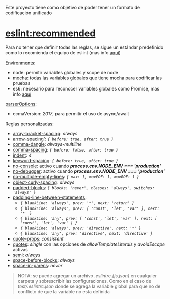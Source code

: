 Este proyecto tiene como objetivo de poder tener un formato de codificación unificado

# [eslint:recommended][eslint-recommended]

Para no tener que definir todas las reglas, se sigue un estándar predefinido como lo recomienda el equipo de eslint (mas info [aquí][eslint-recommended])

[eslint-recommended]: https://eslint.org/docs/rules

[Environments][Environments]:

* node: permitir variables globales y scope de node
* mocha: todas las variables globales que tiene mocha para codificar las pruebas
* es6: necesario para reconocer variables globales como Promise, mas info [aquí][eslint-issues-9812]

[eslint-issues-9812]: https://github.com/eslint/eslint/issues/9812

[Environments]: https://eslint.org/docs/user-guide/configuring#specifying-environments

[parserOptions][parserOptions]:

* ecmaVersion: _2017_, para permitir el uso de async/await

[parserOptions]: https://eslint.org/docs/user-guide/configuring#specifying-parser-options

Reglas personalizadas:

* [array-bracket-spacing][array-bracket-spacing]: _always_
* [arrow-spacing'][arrow-spacing']: _```{ before: true, after: true }```_
* [comma-dangle][comma-dangle]: _always-multiline_
* [comma-spacing][comma-spacing]: _```{ before: false, after: true }```_
* [indent][indent]: _4_
* [keyword-spacing][keyword-spacing]: _```{ before: true, after: true }```_
* [no-console][no-console]: activo cuando _**process.env.NODE_ENV === 'production'**_
* [no-debugger][no-debugger]: activo cuando _**process.env.NODE_ENV === 'production'**_
* [no-multiple-empty-lines][no-multiple-empty-lines]: _```{ max: 1, maxEOF: 1, maxBOF: 1 }```_
* [object-curly-spacing][object-curly-spacing]: _always_
* [padded-blocks][padded-blocks]: _```{ blocks: 'never', classes: 'always', switches: 'always' }```_
* [padding-line-between-statements][padding-line-between-statements]:
    * _```{ blankLine: 'always', prev: '*', next: 'return' }```_
    * _```{ blankLine: 'always', prev: [ 'const', 'let', 'var' ], next: '*' }```_
    * _```{ blankLine: 'any', prev: [ 'const', 'let', 'var' ], next: [ 'const', 'let', 'var' ] }```_
    * _```{ blankLine: 'always', prev: 'directive', next: '*' }```_
    * _```{ blankLine: 'any', prev: 'directive', next: 'directive' }```_
* [quote-props][quote-props]: _consistent_
* [quotes][quotes]: _single_ con las opciones de _allowTemplateLiterals_ y _avoidEscape_ activas
* [semi][semi]: _always_
* [space-before-blocks][space-before-blocks]: _always_
* [space-in-parens][space-in-parens]: _never_

[array-bracket-spacing]: https://eslint.org/docs/rules/array-bracket-spacing
[arrow-spacing']: https://eslint.org/docs/rules/arrow-spacing
[comma-dangle]: https://eslint.org/docs/rules/comma-dangle#always-multiline
[comma-spacing]: https://eslint.org/docs/rules/comma-spacing
[indent]: https://eslint.org/docs/rules/indent
[keyword-spacing]: https://eslint.org/docs/rules/keyword-spacing
[no-console]: https://eslint.org/docs/rules/no-console
[no-debugger]: https://eslint.org/docs/rules/no-debugger
[no-multiple-empty-lines]: https://eslint.org/docs/rules/no-multiple-empty-lines
[object-curly-spacing]: https://eslint.org/docs/rules/object-curly-spacing
[padded-blocks]: https://eslint.org/docs/rules/padded-blocks
[padding-line-between-statements]: https://eslint.org/docs/rules/padding-line-between-statements
[quote-props]: https://eslint.org/docs/rules/quote-props#consistent
[quotes]: https://eslint.org/docs/rules/quotes#single
[semi]: https://eslint.org/docs/rules/semi
[space-before-blocks]: https://eslint.org/docs/rules/space-before-blocks
[space-in-parens]: https://eslint.org/docs/rules/space-in-parens

> NOTA: se puede agregar un archivo _.eslintrc.{js,json}_ en cualquier carpeta y sobrescribir las configuraciones. Como en el caso de _test/.eslintrc.json_ donde se agrega la variable global para que no de conflicto de que la variable no esta definida

